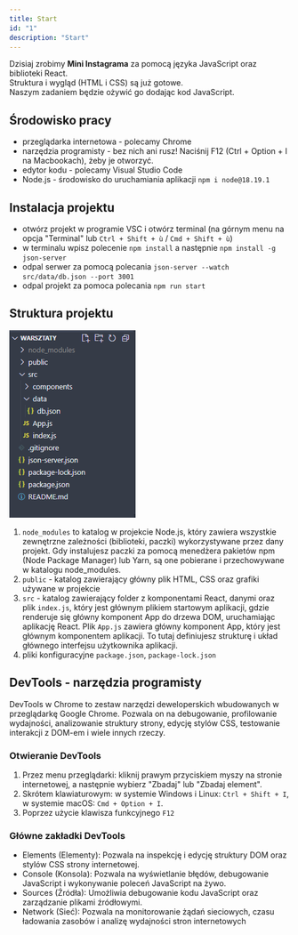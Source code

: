```yaml
---
title: Start
id: "1"
description: "Start"
---
```


Dzisiaj zrobimy **Mini Instagrama** za pomocą języka JavaScript oraz biblioteki React.\
Struktura i wygląd (HTML i CSS) są już gotowe.\
Naszym zadaniem będzie ożywić go dodając kod JavaScript.

## Środowisko pracy

- przeglądarka internetowa - polecamy Chrome
- narzędzia programisty - bez nich ani rusz! Naciśnij F12 (Ctrl + Option + I na Macbookach), żeby je otworzyć.
- edytor kodu - polecamy Visual Studio Code
- Node.js - środowisko do uruchamiania aplikacji `npm i node@18.19.1`


## Instalacja projektu

- otwórz projekt w programie VSC i otwórz terminal (na górnym menu na opcja "Terminal" lub `Ctrl + Shift + ù` / `Cmd + Shift + ù`)
- w terminalu wpisz polecenie `npm install` a następnie `npm install -g json-server`
- odpal serwer za pomocą polecania `json-server --watch src/data/db.json --port 3001`
- odpal projekt za pomoca polecania `npm run start`


## Struktura projektu

![Struktura projektu](./struktura.png)

1. `node_modules` to katalog w projekcie Node.js, który zawiera wszystkie zewnętrzne zależności (biblioteki, paczki) wykorzystywane przez dany projekt. Gdy instalujesz paczki za pomocą menedżera pakietów npm (Node Package Manager) lub Yarn, są one pobierane i przechowywane w katalogu node_modules.
2. `public` - katalog zawierający główny plik HTML, CSS oraz grafiki używane w projekcie
3. `src` - katalog zawierający folder z komponentami React, danymi oraz plik `index.js`, który jest głównym plikiem startowym aplikacji, gdzie renderuje się główny komponent App do drzewa DOM, uruchamiając aplikację React. Plik `App.js` zawiera główny komponent App, który jest głównym komponentem aplikacji. To tutaj definiujesz strukturę i układ głównego interfejsu użytkownika aplikacji. 
4. pliki konfiguracyjne `package.json`, `package-lock.json`


## DevTools - narzędzia programisty

DevTools w Chrome to zestaw narzędzi deweloperskich wbudowanych w przeglądarkę Google Chrome. Pozwala on na debugowanie, profilowanie wydajności, analizowanie struktury strony, edycję stylów CSS, testowanie interakcji z DOM-em i wiele innych rzeczy. 

### Otwieranie DevTools

1. Przez menu przeglądarki: kliknij prawym przyciskiem myszy na stronie internetowej, a następnie wybierz "Zbadaj" lub "Zbadaj element".
2. Skrótem klawiaturowym: w systemie Windows i Linux: `Ctrl + Shift + I`, w systemie macOS: `Cmd + Option + I`.
3. Poprzez użycie klawisza funkcyjnego `F12`

### Główne zakładki DevTools

- Elements (Elementy): Pozwala na inspekcję i edycję struktury DOM oraz stylów CSS strony internetowej.
- Console (Konsola): Pozwala na wyświetlanie błędów, debugowanie JavaScript i wykonywanie poleceń JavaScript na żywo.
- Sources (Źródła): Umożliwia debugowanie kodu JavaScript oraz zarządzanie plikami źródłowymi.
- Network (Sieć): Pozwala na monitorowanie żądań sieciowych, czasu ładowania zasobów i analizę wydajności stron internetowych
